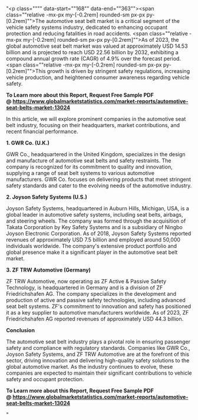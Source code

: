 "<p class="""" data-start=""168"" data-end=""363""><span class=""relative -mx-px my-[-0.2rem] rounded-sm px-px py-[0.2rem]"">The automotive seat belt market is a critical segment of the vehicle safety systems industry, dedicated to enhancing occupant protection and reducing fatalities in road accidents.</span> <span class=""relative -mx-px my-[-0.2rem] rounded-sm px-px py-[0.2rem]"">As of 2023, the global automotive seat belt market was valued at approximately USD 14.53 billion and is projected to reach USD 22.56 billion by 2032, exhibiting a compound annual growth rate (CAGR) of 4.9% over the forecast period.</span> <span class=""relative -mx-px my-[-0.2rem] rounded-sm px-px py-[0.2rem]"">This growth is driven by stringent safety regulations, increasing vehicle production, and heightened consumer awareness regarding vehicle safety.</span></p>
<p class="""" data-start=""168"" data-end=""363""><strong>To Learn more about this Report, Request Free Sample PDF @&nbsp;<a href=""https://www.globalmarketstatistics.com/market-reports/automotive-seat-belts-market-13024"">https://www.globalmarketstatistics.com/market-reports/automotive-seat-belts-market-13024</a></strong></p>
<p class="""" data-start=""365"" data-end=""446""><span class=""relative -mx-px my-[-0.2rem] rounded-sm px-px py-[0.2rem]"">In this article, we will explore prominent companies in the automotive seat belt industry, focusing on their headquarters, market contributions, and recent financial performance.</span></p>
<p class="""" data-start=""448"" data-end=""469""><strong data-start=""448"" data-end=""469"">1. GWR Co. (U.K.)</strong></p>
<p class="""" data-start=""471"" data-end=""630""><span class=""relative -mx-px my-[-0.2rem] rounded-sm px-px py-[0.2rem]"">GWR Co., headquartered in the United Kingdom, specializes in the design and manufacture of automotive seat belts and safety restraints.</span> <span class=""relative -mx-px my-[-0.2rem] rounded-sm px-px py-[0.2rem]"">The company is recognized for its commitment to quality and innovation, supplying a range of seat belt systems to various automotive manufacturers.</span> <span class=""relative -mx-px my-[-0.2rem] rounded-sm px-px py-[0.2rem]"">GWR Co. focuses on delivering products that meet stringent safety standards and cater to the evolving needs of the automotive industry.</span></p>
<p class="""" data-start=""632"" data-end=""667""><strong data-start=""632"" data-end=""667"">2. Joyson Safety Systems (U.S.)</strong></p>
<p class="""" data-start=""669"" data-end=""914""><span class=""relative -mx-px my-[-0.2rem] rounded-sm px-px py-[0.2rem]"">Joyson Safety Systems, headquartered in Auburn Hills, Michigan, USA, is a global leader in automotive safety systems, including seat belts, airbags, and steering wheels.</span> <span class=""relative -mx-px my-[-0.2rem] rounded-sm px-px py-[0.2rem]"">The company was formed through the acquisition of Takata Corporation by Key Safety Systems and is a subsidiary of Ningbo Joyson Electronic Corporation.</span> <span class=""relative -mx-px my-[-0.2rem] rounded-sm px-px py-[0.2rem]"">As of 2018, Joyson Safety Systems reported revenues of approximately USD 7.5 billion and employed around 50,000 individuals worldwide.</span> <span class=""relative -mx-px my-[-0.2rem] rounded-sm px-px py-[0.2rem]"">The company's extensive product portfolio and global presence make it a significant player in the automotive seat belt market.</span></p>
<p class="""" data-start=""916"" data-end=""950""><strong data-start=""916"" data-end=""950"">3. ZF TRW Automotive (Germany)</strong></p>
<p class="""" data-start=""952"" data-end=""1157""><span class=""relative -mx-px my-[-0.2rem] rounded-sm px-px py-[0.2rem]"">ZF TRW Automotive, now operating as ZF Active &amp; Passive Safety Technology, is headquartered in Germany and is a division of ZF Friedrichshafen AG.</span> <span class=""relative -mx-px my-[-0.2rem] rounded-sm px-px py-[0.2rem]"">The company specializes in the development and production of active and passive safety technologies, including advanced seat belt systems.</span> <span class=""relative -mx-px my-[-0.2rem] rounded-sm px-px py-[0.2rem]"">ZF's commitment to innovation and safety has positioned it as a key supplier to automotive manufacturers worldwide.</span> <span class=""relative -mx-px my-[-0.2rem] rounded-sm px-px py-[0.2rem]"">As of 2023, ZF Friedrichshafen AG reported revenues of approximately USD 44.3 billion.</span></p>
<p class="""" data-start=""1159"" data-end=""1173""><strong data-start=""1159"" data-end=""1173"">Conclusion</strong></p>
<p class="""" data-start=""1175"" data-end=""1340""><span class=""relative -mx-px my-[-0.2rem] rounded-sm px-px py-[0.2rem]"">The automotive seat belt industry plays a pivotal role in ensuring passenger safety and compliance with regulatory standards.</span> <span class=""relative -mx-px my-[-0.2rem] rounded-sm px-px py-[0.2rem]"">Companies like GWR Co., Joyson Safety Systems, and ZF TRW Automotive are at the forefront of this sector, driving innovation and delivering high-quality safety solutions to the global automotive market.</span> <span class=""relative -mx-px my-[-0.2rem] rounded-sm px-px py-[0.2rem]"">As the industry continues to evolve, these companies are expected to maintain their significant contributions to vehicle safety and occupant protection.</span></p>
<p class="""" data-start=""1175"" data-end=""1340""><strong><span class=""relative -mx-px my-[-0.2rem] rounded-sm px-px py-[0.2rem]"">To Learn more about this Report, Request Free Sample PDF @&nbsp;<a href=""https://www.globalmarketstatistics.com/market-reports/automotive-seat-belts-market-13024"">https://www.globalmarketstatistics.com/market-reports/automotive-seat-belts-market-13024</a></span></strong></p>"
